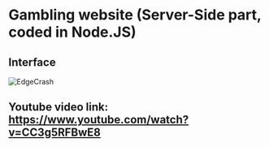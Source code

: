 # Gambling website (Server-Side part, coded in Node.JS)

## Interface
![EdgeCrash](https://github.com/cosmypower/gambling-server-side/assets/53182555/93272169-f02a-4dea-9d6a-94e1eb0a0bae)

## Youtube video link: __https://www.youtube.com/watch?v=CC3g5RFBwE8__
